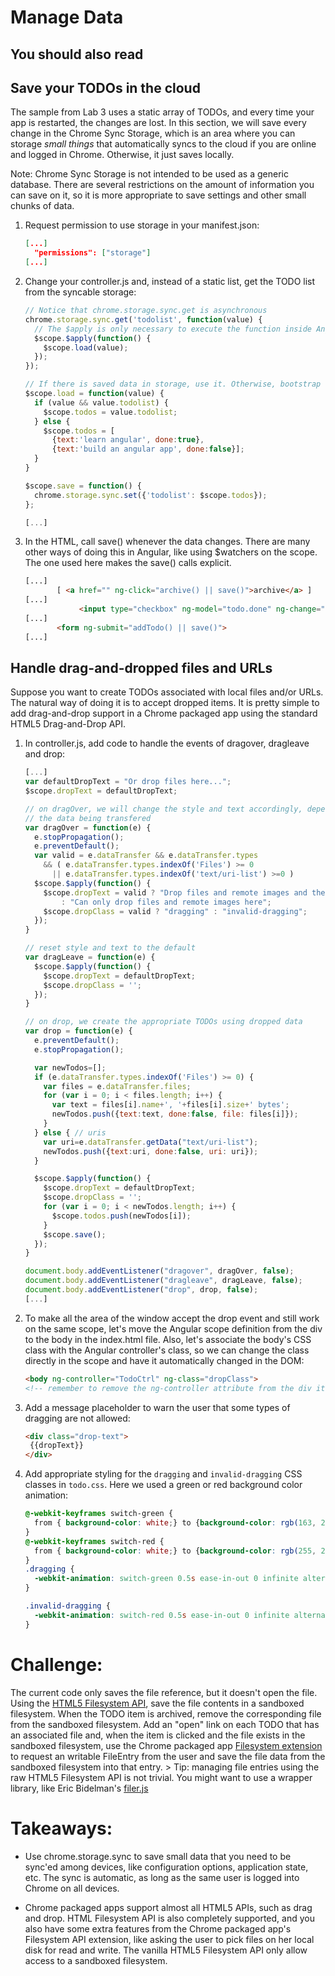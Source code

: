 # Manage Data

## You should also read


## Save your TODOs in the cloud

The sample from Lab 3 uses a static array of TODOs, and every time your app is restarted, the changes are lost. In this section, we will save every change in the Chrome Sync Storage, which is an area where you can storage *small things* that automatically syncs to the cloud if you are online and logged in Chrome. Otherwise, it just saves locally.

Note: Chrome Sync Storage is not intended to be used as a generic database. There are several restrictions on the amount of information you can save on it, so it is more appropriate to save settings and other small chunks of data. 

1. Request permission to use storage in your manifest.json:
    ``` json
    [...]
      "permissions": ["storage"]
    [...]
    ```

2. Change your controller.js and, instead of a static list, get the TODO list from the syncable storage:
    ``` Javascript
    // Notice that chrome.storage.sync.get is asynchronous
    chrome.storage.sync.get('todolist', function(value) {
      // The $apply is only necessary to execute the function inside Angular scope
      $scope.$apply(function() {
        $scope.load(value);
      });
    });

    // If there is saved data in storage, use it. Otherwise, bootstrap with sample todos
    $scope.load = function(value) {
      if (value && value.todolist) {
        $scope.todos = value.todolist;
      } else {
        $scope.todos = [
          {text:'learn angular', done:true},
          {text:'build an angular app', done:false}];
      }
    } 

    $scope.save = function() {
      chrome.storage.sync.set({'todolist': $scope.todos});
    };

    [...]
    ```

3. In the HTML, call save() whenever the data changes. There are many other ways of doing this in Angular, like using $watchers on the scope. The one used here makes the save() calls explicit.
    ``` html
    [...]
           [ <a href="" ng-click="archive() || save()">archive</a> ]
    [...]
                <input type="checkbox" ng-model="todo.done" ng-change="save()">
    [...]
           <form ng-submit="addTodo() || save()">
    [...]
    ```

## Handle drag-and-dropped files and URLs

Suppose you want to create TODOs associated with local files and/or URLs. The natural way of doing it is to accept dropped items. It is pretty simple to add drag-and-drop support in a Chrome packaged app using the standard HTML5 Drag-and-Drop API.


1. In controller.js, add code to handle the events of dragover, dragleave and drop:
    ``` Javascript
    [...]
    var defaultDropText = "Or drop files here...";
    $scope.dropText = defaultDropText;

    // on dragOver, we will change the style and text accordingly, depending on 
    // the data being transfered
    var dragOver = function(e) {
      e.stopPropagation();
      e.preventDefault();
      var valid = e.dataTransfer && e.dataTransfer.types 
        && ( e.dataTransfer.types.indexOf('Files') >= 0 
          || e.dataTransfer.types.indexOf('text/uri-list') >=0 )
      $scope.$apply(function() {
        $scope.dropText = valid ? "Drop files and remote images and they will become Todos"
            : "Can only drop files and remote images here";
        $scope.dropClass = valid ? "dragging" : "invalid-dragging";
      });
    }

    // reset style and text to the default
    var dragLeave = function(e) {
      $scope.$apply(function() {
        $scope.dropText = defaultDropText;
        $scope.dropClass = '';
      });
    }

    // on drop, we create the appropriate TODOs using dropped data
    var drop = function(e) {
      e.preventDefault();
      e.stopPropagation();

      var newTodos=[];
      if (e.dataTransfer.types.indexOf('Files') >= 0) {
        var files = e.dataTransfer.files;
        for (var i = 0; i < files.length; i++) {
          var text = files[i].name+', '+files[i].size+' bytes';
          newTodos.push({text:text, done:false, file: files[i]});
        }
      } else { // uris
        var uri=e.dataTransfer.getData("text/uri-list");
        newTodos.push({text:uri, done:false, uri: uri});
      }

      $scope.$apply(function() {
        $scope.dropText = defaultDropText;
        $scope.dropClass = '';
        for (var i = 0; i < newTodos.length; i++) {
          $scope.todos.push(newTodos[i]);
        }
        $scope.save();
      });
    }

    document.body.addEventListener("dragover", dragOver, false);
    document.body.addEventListener("dragleave", dragLeave, false);
    document.body.addEventListener("drop", drop, false);
    [...]
    ```

2. To make all the area of the window accept the drop event and still work on the same scope, let's move the Angular scope definition from the div to the body in the index.html file. Also, let's associate the body's CSS class with the Angular controller's class, so we can change the class directly in the scope and have it automatically changed in the DOM:
    ``` html
    <body ng-controller="TodoCtrl" ng-class="dropClass">
    <!-- remember to remove the ng-controller attribute from the div it was before -->
    ```

3. Add a message placeholder to warn the user that some types of dragging are not allowed:
    ``` html
    <div class="drop-text">
     {{dropText}}
    </div>
    ```

4. Add appropriate styling for the `dragging` and `invalid-dragging` CSS classes in `todo.css`. Here we used a green or red background color animation:
    ``` css
    @-webkit-keyframes switch-green {
      from { background-color: white;} to {background-color: rgb(163, 255, 163);}
    }
    @-webkit-keyframes switch-red {
      from { background-color: white;} to {background-color: rgb(255, 203, 203);}
    }
    .dragging {
      -webkit-animation: switch-green 0.5s ease-in-out 0 infinite alternate;
    }

    .invalid-dragging {
      -webkit-animation: switch-red 0.5s ease-in-out 0 infinite alternate;
    }
    ```


# Challenge:
The current code only saves the file reference, but it doesn't open the file. Using the [HTML5 Filesystem API](http://www.html5rocks.com/en/tutorials/file/filesystem/), save the file contents in a sandboxed filesystem. When the TODO item is archived, remove the corresponding file from the sandboxed filesystem. Add an "open" link on each TODO that has an associated file and, when the item is clicked and the file exists in the sandboxed filesystem, use the Chrome packaged app [Filesystem extension](http://developer.chrome.com/apps/fileSystem.html) to request an writable FileEntry from the user and save the file data from the sandboxed filesystem into that entry.
    > Tip: managing file entries using the raw HTML5 Filesystem API is not trivial. You might want to use a wrapper library, like Eric Bidelman's [filer.js](https://github.com/ebidel/filer.js)


# Takeaways: 

* Use chrome.storage.sync to save small data that you need to be sync'ed among devices, like configuration options, application state, etc. The sync is automatic, as long as the same user is logged into Chrome on all devices.

* Chrome packaged apps support almost all HTML5 APIs, such as drag and drop. HTML Filesystem API is also completely supported, and you also have some extra features from the Chrome packaged app's Filesystem API extension, like asking the user to pick files on her local disk for read and write. The vanilla HTML5 Filesystem API only allow access to a sandboxed filesystem.

